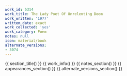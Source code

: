 ```yaml
---
work_id: 5314
work_title: The Lady Poet Of Unrelenting Doom
work_written: '1977'
written_date: exact
work_collected: 'yes'
work_category: Poem
notes: null
icon: material/book
alternate_versions:
- 3074
---
```


{{ section_title() }}
{{ work_info() }}
{{ notes_section() }}
{{ appearances_section() }}
{{ alternate_versions_section() }}